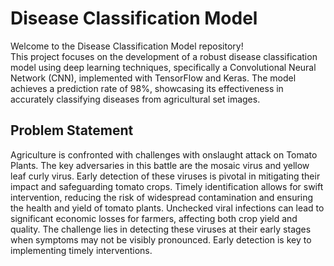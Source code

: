 # Disease Classification Model
Welcome to the Disease Classification Model repository! <br>
This project focuses on the development of a robust disease classification model using deep learning techniques, specifically a Convolutional Neural Network (CNN), implemented with TensorFlow and Keras. The model achieves a prediction rate of 98%, showcasing its effectiveness in accurately classifying diseases from agricultural set images.

## Problem Statement
Agriculture is confronted with challenges with onslaught attack on Tomato Plants. The key adversaries in this battle are the mosaic virus and yellow leaf curly virus. Early detection of these viruses is pivotal in mitigating their impact and safeguarding tomato crops. Timely identification allows for swift intervention, reducing the risk of widespread contamination and ensuring the health and yield of tomato plants. Unchecked viral infections can lead to significant economic losses for farmers, affecting both crop yield and quality. The challenge lies in detecting these viruses at their early stages when symptoms may not be visibly pronounced. Early detection is key to implementing timely interventions.
